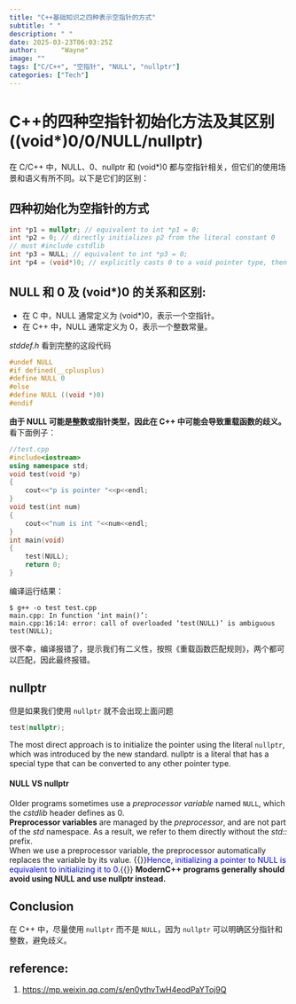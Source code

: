 ```yaml
---
title: "C++基础知识之四种表示空指针的方式"
subtitle: " "
description: " "
date: 2025-03-23T06:03:25Z
author:      "Wayne"
image: ""
tags: ["C/C++", "空指针", "NULL", "nullptr"]
categories: ["Tech"]
---
```


# C++的四种空指针初始化方法及其区别((void\*)0/0/NULL/nullptr)

在 C/C++ 中，NULL、0、nullptr 和 (void\*)0 都与空指针相关，但它们的使用场景和语义有所不同。以下是它们的区别：

## 四种初始化为空指针的方式

```cpp
int *p1 = nullptr; // equivalent to int *p1 = 0;
int *p2 = 0; // directly initializes p2 from the literal constant 0
// must #include cstdlib
int *p3 = NULL; // equivalent to int *p3 = 0;
int *p4 = (void*)0; // explicitly casts 0 to a void pointer type, then assigns it to p4
```

## NULL 和 0 及 (void\*)0 的关系和区别:

- 在 C 中，NULL 通常定义为 (void\*)0，表示一个空指针。
- 在 C++ 中，NULL 通常定义为 0，表示一个整数常量。

_stddef.h_ 看到完整的这段代码

```c
#undef NULL
#if defined(__cplusplus)
#define NULL 0
#else
#define NULL ((void *)0)
#endif
```

**由于 NULL 可能是整数或指针类型，因此在 C++ 中可能会导致重载函数的歧义。** 看下面例子：

```cpp
//test.cpp
#include<iostream>
using namespace std;
void test(void *p)
{
    cout<<"p is pointer "<<p<<endl;
}
void test(int num)
{
    cout<<"num is int "<<num<<endl;
}
int main(void)
{
    test(NULL);
    return 0;
}
```

编译运行结果：

```shell
$ g++ -o test test.cpp
main.cpp: In function ‘int main()’:
main.cpp:16:14: error: call of overloaded ‘test(NULL)’ is ambiguous test(NULL);
```

很不幸，编译报错了，提示我们有二义性，按照《重载函数匹配规则》，两个都可以匹配，因此最终报错。

## nullptr

但是如果我们使用 `nullptr` 就不会出现上面问题

```cpp
test(nullptr);
```

The most direct approach is to initialize the pointer using the literal `nullptr`, which was introduced by the new standard. nullptr is a literal that has a special type that can be converted to any other pointer type.

#### NULL VS nullptr

Older programs sometimes use a _preprocessor variable_ named `NULL`, which the _cstdlib_ header defines as 0.  
**Preprocessor variables** are managed by the _preprocessor_, and are not part of the _std_
namespace. As a result, we refer to them directly without the _std::_ prefix.  
When we use a preprocessor variable, the preprocessor automatically replaces the variable by its value. {{<rawhtml>}}<span style="color:blue;">Hence, initializing a pointer to NULL is equivalent to initializing it to 0.</span>{{</rawhtml>}} **ModernC++ programs generally should avoid using NULL and use nullptr instead.**

## Conclusion

在 C++ 中，尽量使用 `nullptr` 而不是 `NULL`，因为 `nullptr` 可以明确区分指针和整数，避免歧义。

## reference:

1. https://mp.weixin.qq.com/s/en0ythvTwH4eodPaYToj9Q
